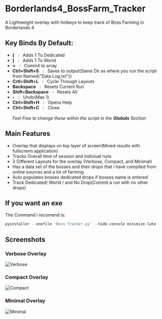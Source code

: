 # Borderlands4_BossFarm_Tracker
A Lightweight overlay with hotkeys to keep track of Boss Farming in Borderlands 4

## Key Binds By Default:
  * **[** &nbsp; : &nbsp; Adds 1 To Dedicated
  * **]** &nbsp; : &nbsp; Adds 1 To World 
  * **=** &nbsp; : &nbsp; Commit to array 
  * **Ctrl+Shift+S** &nbsp; : &nbsp; Saves to output(Same Dir as where you run the script from Named("Data Log.txt"))
  * **Crtl+Shift+L** &nbsp; : &nbsp; Cycle Through Layouts 
  * **Backspace** &nbsp; : &nbsp; Resets Current Run 
  * **Shift+Backspace** &nbsp; : &nbsp; Resets All 
  * **-** &nbsp; : &nbsp; Undo(Max 1) 
  * **Ctrl+Shift+H** &nbsp; : &nbsp; Opens Help 
  * **Ctrl+Shift+C** &nbsp; : &nbsp; Close<br><br>
   _Feel Free to change these within the script in the **Globals** Section_

## Main Features
  * Overlay that displays on top layer of screen(Mixed results with fullscrenn application)
  * Tracks Overall time of session and indiviual runs
  * 3 Different Layouts for the overlay (Verbose, Compact, and Minimal)
  * Has a data set of the bosses and their drops that i have compiled from online sources and a lot of farming
  * Auto populates bosses dedicated drops if bosses name is entered
  * Track Dedicated/ World / and No Drop(Commit a run with no other drops)

## If you want an exe
The Command i recomend is:
```python
pyinstaller --onefile 'Boss Tracker.py' --hide-console minimize-late
```

## Screenshots
### Verbose Overlay
  ![Verbose](/Screenshots/screenshot_verbose.png?raw=true "Verbose Overlay")
### Compact Overlay
  ![Compact](/Screenshots/screenshot_compact.png?raw=true "Compact Overlay")
### Minimal Overlay
  ![Minimal](/Screenshots/screenshot_minimal.png?raw=true "Minimal Overlay")
